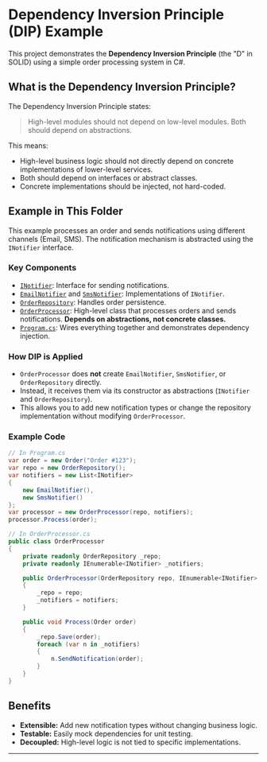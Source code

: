 # Dependency Inversion Principle (DIP) Example

This project demonstrates the **Dependency Inversion Principle** (the "D" in SOLID) using a simple order processing system in C#.

## What is the Dependency Inversion Principle?

The Dependency Inversion Principle states:

> High-level modules should not depend on low-level modules. Both should depend on abstractions.

This means:
- High-level business logic should not directly depend on concrete implementations of lower-level services.
- Both should depend on interfaces or abstract classes.
- Concrete implementations should be injected, not hard-coded.

## Example in This Folder

This example processes an order and sends notifications using different channels (Email, SMS). The notification mechanism is abstracted using the `INotifier` interface.

### Key Components

- [`INotifier`](Interfaces/INotifier.cs): Interface for sending notifications.
- [`EmailNotifier`](Services/EmailNotifier.cs) and [`SmsNotifier`](Services/SmsNotifier.cs): Implementations of `INotifier`.
- [`OrderRepository`](Repository/OrderRepository.cs): Handles order persistence.
- [`OrderProcessor`](Services/OrderProcessor.cs): High-level class that processes orders and sends notifications. **Depends on abstractions, not concrete classes.**
- [`Program.cs`](Program.cs): Wires everything together and demonstrates dependency injection.

### How DIP is Applied

- `OrderProcessor` does **not** create `EmailNotifier`, `SmsNotifier`, or `OrderRepository` directly.
- Instead, it receives them via its constructor as abstractions (`INotifier` and `OrderRepository`).
- This allows you to add new notification types or change the repository implementation without modifying `OrderProcessor`.

### Example Code

```csharp
// In Program.cs
var order = new Order("Order #123");
var repo = new OrderRepository();
var notifiers = new List<INotifier>
{
    new EmailNotifier(),
    new SmsNotifier()
};
var processor = new OrderProcessor(repo, notifiers);
processor.Process(order);
```

```csharp
// In OrderProcessor.cs
public class OrderProcessor
{
    private readonly OrderRepository _repo;
    private readonly IEnumerable<INotifier> _notifiers;

    public OrderProcessor(OrderRepository repo, IEnumerable<INotifier> notifiers)
    {
        _repo = repo;
        _notifiers = notifiers;
    }

    public void Process(Order order)
    {
        _repo.Save(order);
        foreach (var n in _notifiers)
        {
            n.SendNotification(order);
        }
    }
}
```

## Benefits

- **Extensible:** Add new notification types without changing business logic.
- **Testable:** Easily mock dependencies for unit testing.
- **Decoupled:** High-level logic is not tied to specific implementations.

---
